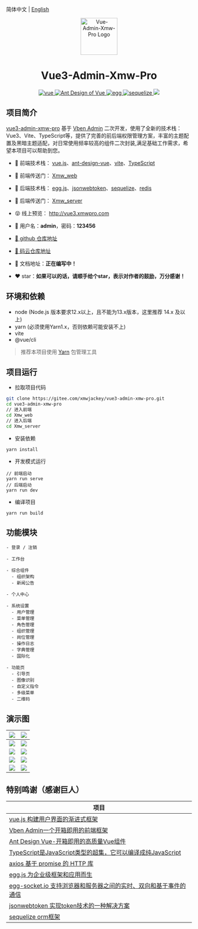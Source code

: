 简体中文 | [English](./README.md)

<p align="center"><img width="100" src="https://xmwpro.oss-cn-beijing.aliyuncs.com/vue-admin-xmw-pro/logo.svg" alt="Vue-Admin-Xmw-Pro Logo"></p>

<h1 align="center">Vue3-Admin-Xmw-Pro</h1>

<p align="center">
  <a href="https://github.com/vuejs/vue/" target="_blank">
    <img src="https://xmwpro.oss-cn-beijing.aliyuncs.com/vue-admin-xmw-pro/vue.svg" alt="vue">
  </a>
  <a href="https://github.com/vueComponent/ant-design-vue/" target="_blank">
    <img src="https://xmwpro.oss-cn-beijing.aliyuncs.com/vue-admin-xmw-pro/antd.svg" alt="Ant Design of Vue">
  </a>
  <a href="https://github.com/eggjs/egg/" target="_blank">
    <img src="https://xmwpro.oss-cn-beijing.aliyuncs.com/vue-admin-xmw-pro/egg.svg" alt="egg">
  </a>
  <a href="https://github.com/sequelize/sequelize/" target="_blank">
    <img src="https://xmwpro.oss-cn-beijing.aliyuncs.com/vue-admin-xmw-pro/socket.svg" alt="sequelize">
  </a>
  <a>
    <img src="https://xmwpro.oss-cn-beijing.aliyuncs.com/vue-admin-xmw-pro/build.svg">
  </a>
</p>

## 项目简介

  [vue3-admin-xmw-pro](http://vue3.xmwpro.com/) 基于 [Vben Admin](https://github.com/anncwb/vue-vben-admin/) 二次开发，使用了全新的技术栈：Vue3、Vite、TypeScript等，提供了完善的前后端权限管理方案，丰富的主题配置及黑暗主题适配，对日常使用频率较高的组件二次封装,满足基础工作需求，希望本项目可以帮助到您。

- 🎯 前端技术栈： [vue.js](https://github.com/vuejs/vue/)、[ant-design-vue](https://github.com/vueComponent/ant-design-vue/)、[vite](https://github.com/vitejs/vite/)、[TypeScript](https://github.com/microsoft/TypeScript)

- 🔗 前端传送门： [Xmw_web](./Xmw_web)

- 🎯 后端技术栈： [egg.js](https://github.com/eggjs/egg/)、[jsonwebtoken](https://github.com/auth0/node-jsonwebtoken/)、[sequelize](https://github.com/sequelize/sequelize/)、[redis](https://github.com/redis/redis/)

- 🔗 后端传送门： [Xmw_server](./Xmw_server)

- 😝 线上预览： http://vue3.xmwpro.com

- 🔑 用户名：**admin**，密码：**123456**

- [🚀 github 仓库地址](https://github.com/FollowTrend/vue3-xmw-admin-pro/)

- [🚀 码云仓库地址](https://gitee.com/xmwjackey/vue3-admin-xmw-pro/)

- 📄 文档地址：**正在编写中！**

- ❤️ star：**如果可以的话，请顺手给个star，表示对作者的鼓励，万分感谢！**

## 环境和依赖

- node (Node.js 版本要求12.x以上，且不能为13.x版本，这里推荐 14.x 及以上)
- yarn (必须使用Yarn1.x，否则依赖可能安装不上)
- vite
- @vue/cli

> 推荐本项目使用 [Yarn](https://yarnpkg.com/) 包管理工具

## 项目运行

- 拉取项目代码
```bash
git clone https://gitee.com/xmwjackey/vue3-admin-xmw-pro.git
cd vue3-admin-xmw-pro
// 进入前端
cd Xmw_web
// 进入后端
cd Xmw_server
```

- 安装依赖
```
yarn install
```

- 开发模式运行
```
// 前端启动
yarn run serve
// 后端启动
yarn run dev
```

- 编译项目
```
yarn run build
```

## 功能模块

```
- 登录 / 注销

- 工作台

- 综合组件
  - 组织架构
  - 新闻公告

- 个人中心

- 系统设置
  - 用户管理
  - 菜单管理
  - 角色管理
  - 组织管理
  - 岗位管理
  - 操作日志
  - 字典管理
  - 国际化

- 功能页
  - 引导页
  - 图像识别
  - 自定义指令
  - 多级菜单
  - 二维码

```

## 演示图

| ![](https://xmwpro.oss-cn-beijing.aliyuncs.com/vue-admin-xmw-pro/xmw-demo-1.jpg) | ![](https://xmwpro.oss-cn-beijing.aliyuncs.com/vue-admin-xmw-pro/xmw-demo-2.jpg) |
| ------------------------------------------------------------ | ------------------------------------------------------------ |
| ![](https://xmwpro.oss-cn-beijing.aliyuncs.com/vue-admin-xmw-pro/xmw-demo-3.jpg) | ![](https://xmwpro.oss-cn-beijing.aliyuncs.com/vue-admin-xmw-pro/xmw-demo-4.jpg) |
| ![](https://xmwpro.oss-cn-beijing.aliyuncs.com/vue-admin-xmw-pro/xmw-demo-5.jpg) | ![](https://xmwpro.oss-cn-beijing.aliyuncs.com/vue-admin-xmw-pro/xmw-demo-6.jpg) |
| ![](https://xmwpro.oss-cn-beijing.aliyuncs.com/vue-admin-xmw-pro/xmw-demo-7.jpg) | ![](https://xmwpro.oss-cn-beijing.aliyuncs.com/vue-admin-xmw-pro/xmw-demo-8.jpg) |
| ![](https://xmwpro.oss-cn-beijing.aliyuncs.com/vue-admin-xmw-pro/xmw-demo-9.jpg) | ![](https://xmwpro.oss-cn-beijing.aliyuncs.com/vue-admin-xmw-pro/xmw-demo-10.jpg) |

## 特别鸣谢（感谢巨人）

| 项目                                                          |
| ---------------------------------------------------------------- |
| [vue.js 构建用户界面的渐进式框架](https://github.com/vuejs/vue/)                              |
| [Vben Admin一个开箱即用的前端框架](https://github.com/anncwb/vue-vben-admin/)     |
| [Ant Design Vue-开箱即用的高质量Vue组件](https://github.com/vueComponent/ant-design-vue/) |
| [TypeScript是JavaScript类型的超集，它可以编译成纯JavaScript](https://github.com/microsoft/TypeScript/) |
| [axios 基于 promise 的 HTTP 库](https://github.com/axios/axios/)                          |
| [egg.js 为企业级框架和应用而生](https://github.com/eggjs/egg/)                              |
| [egg-socket.io 支持浏览器和服务器之间的实时、双向和基于事件的通信](https://github.com/eggjs/egg-socket.io/)     |
| [jsonwebtoken 实现token技术的一种解决方案](https://github.com/auth0/node-jsonwebtoken/) |
| [sequelize orm框架](https://github.com/sequelize/sequelize/)                          |
